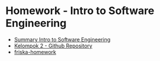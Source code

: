 # Homework - Intro to Software Engineering

- [Summary Intro to Software Engineering](https://docs.google.com/document/d/1Gf8OmVpd4edFj4sUmS2l98KeSc4C6wNcfsKY5GLfb-4/edit?usp=sharing)
- [Kelompok 2 - Github Repository](https://github.com/yulia30359/finpro-msib-7-kelompok-2)
- [friska-homework](https://github.com/yulia30359/finpro-msib-7-kelompok-2/tree/main/friska-homework)
